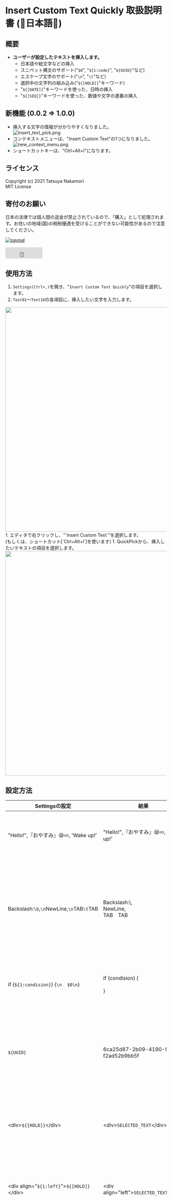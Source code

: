 # Insert Custom Text Quickly 取扱説明書 (🗾日本語🎌)


## 概要

* **ユーザーが設定したテキストを挿入します。**
  * 日本語や絵文字などの挿入
  * スニペット構文のサポート("`$0`", "`${1:code}`", "`${UUID}`"など)
  * エスケープ文字のサポート("`\n`", "`\t`"など)
  * 選択中の文字列の組み込み("`${[HOLD]}`"キーワード)
  * "`${[DATE]}`"キーワードを使った、日時の挿入
  * "`${[SEQ]}`"キーワードを使った、数値や文字の連番の挿入


## 新機能 (0.0.2 => 1.0.0)

* 挿入する文字の情報が分かりやすくなりました。<br>
  ![insert_text_pick.png](resources/doc/insert_text_pick.png)
* コンテキストメニューは、"Insert Custom Text"の1つになりました。<br>
  ![new_context_menu.png](resources/doc/new_context_menu.png)
* ショートカットキーは、"Ctrl+Alt+I"になります。


## ライセンス
Copyright (c) 2021 Tatsuya Nakamori<br>
MIT License


## 寄付のお願い

日本の法律では個人間の送金が禁止されているので、「購入」として処理されます。お住いの地域(国)の税制優遇を受けることができない可能性があるので注意してください。

[![paypal](https://www.paypalobjects.com/en_US/GB/i/btn/btn_subscribeCC_LG.gif)](https://www.paypal.com/cgi-bin/webscr?cmd=_s-xclick&hosted_button_id=92TF7YW4SUBHS)

<iframe src="https://github.com/sponsors/TatsuyaNakamori/button" title="Sponsor TatsuyaNakamori" height="35" width="116" style="border: 0;"></iframe>


## 使用方法

1. `Settings(Ctrl+,)`を開き、"`Insert Custom Text Quickly`"の項目を選択します。
1. `Text01`～`Text10`の各項目に、挿入したい文字を入力します。<br>
  <img src="resources/doc/vscode_prev01.gif" width=700px>
1. エディタで右クリックし、"`Insert Custom Text`"を選択します。<br>(もしくは、ショートカット[`Ctrl+Alt+I`]を使います)
1. QuickPickから、挿入したいテキストの項目を選択します。<br>
  <img src="resources/doc/vscode_prev03.gif" width=700px>


## 設定方法

| Settingsの設定                            | 結果                                      | 説明                                          |
|------------------------------------------|-------------------------------------------|-----------------------------------------------|
| "Hello!",『おやすみ』😪💤, 'Wake up!'    | "Hello!",『おやすみ』😪💤, 'Wake up!'     | 2バイト文字(日本語など)や絵文字を入力できます |
|Backslash:`\b`,`\n`NewLine,`\n`TAB`\t`TAB|Backslash:\\,<br>NewLine,<br>TAB&emsp;TAB|各エスケープ文字列に対応しています<br>[`\b`(`\\`): バックスラッシュ], [`\t`: Tab], [`\r`: 復帰], [`\n`: 改行]<br>[[詳細](#エスケープ文字)]|
|if (`${1:condision}`) {`\n`&nbsp;&nbsp;&nbsp;&nbsp;`$0\n`}|if (condision) {<br>&nbsp;&nbsp;&nbsp;&nbsp;<br>}|Snippetsの書式を使うことができます<br>[VSCode Snippets](https://code.visualstudio.com/docs/editor/userdefinedsnippets)|
|`${UUID}`|6ca25d87-2b09-4190-9454-f2ad52b9bb5f|`${UUID}`キーワードは、UUIDバージョン4を生成します<br>(VSCodeのSnippetsの機能の一部です)|
|\<div>`${[HOLD]}`\</div>|\<div>`SELECTED_TEXT`\</div>|`${[HOLD]}`キーワードを使うと、選択中の文字を挿入することができます|
|\<div align=\"`${1:left}`\">`${[HOLD]}`\</div>|\<div align="left">`SELECTED_TEXT`\</div>|`${[HOLD]}`キーワードとSnippetsの書式を組み合わせることができます|
|[default] `${[DATE]}`\n[ja-format] `${[DATE]YYYY年MMMMD日(dd), A h:mm:ja}`|[default] 2021-02-10T20:55:06+09:00<br>[ja-format] 2021年2月10日(水), 午後 8:55|`${[DATE]}`キーワードを使うと、日付を挿入できます<br>\"`[DATE]`\"の後でフォーマットやロケート(地域)を設定することができます [[詳細](#${[DATE]}-キーワードについて)]|
|`${[SEQ]%d:1:1}`|1<br>2<br>3|`${[SEQ]}`キーワードを使うと、連番を挿入できます<br>(複数選択をする必要があります)<br>\"`[SEQ]`\"の後で、\"`フォーマット:初期値:ステップ`\"を設定します[[フォーマットの詳細](#フォーマットについて-(${[SEQ]}))]|
|`${[SEQ]%c:65:1}`|A<br>B<br>C|`${[SEQ]}`キーワードで\"`%c`\"フォーマットを使うと、アルファベットを順番に挿入することができます<br>65を指定すると"A"が, 97を指定すると"a"が表示されます[ [詳細](#"`%c`"フォーマットの、番号と文字の対応表-(${[SEQ]})) ]|
|`${[SEQ]%d:x:x}`<br>(インプットボックスの設定: `2:2`)|2<br>4<br>6|`${[SEQ]}`のオプションで、初期値とステップに\"`x`\"を指定すると、入力ダイアログが表示されます<br>実行するときに初期値とステップの値を指定することができます|


## エスケープ文字
* バックスラッシュと特定の文字を組み合わせることで、特殊な意味を持たせることができます。

  | 記号      | 意味             |
  |-----------|------------------|
  | \t        | Tab              |
  | \r        | 復帰             |
  | \n        | 改行             |
  | \b (\\\\) | バックスラッシュ |


## ${[DATE]} キーワードについて
* **${[DATE]}** キーワードを使うと、現在の日付の情報を挿入できます。
* **[DATE]** の後に、出力フォーマットとロケールを指定することができます。
  * フォーマットの書式を使うことで、年・月・日・時・分・秒 などの情報を取り出すことができます。
  * フォーマットとロケールはコロンを使って区切ります。(**${[DATE]`YYYY年MMMMD日(dd), A h:mm:ja`}**)
<br>

* フォーマットの概要は、下記の表になります。より詳細な情報は、次のドキュメントをご確認ください。<br>
  [ [Format](https://day.js.org/docs/en/display/format) ] [ [Localized formats](https://day.js.org/docs/en/display/format#list-of-localized-formats) ] [ [AdvancedFormat](https://day.js.org/docs/en/plugin/advanced-format) ]
  |書式|結果|説明|
  |---|---|---|
  |${[DATE]}|2021-02-11T12:49:59+09:00|何も指定しないと、VisualStudioCodeのロケールで、<br>左のような結果が得られます|
  |${[DATE]`YYYY/M/D`}|2021/2/11|`YYYY`は4桁の西暦、`M`は月、`D`は日を出力します<br>`YY`, `MM`, `DD`とすることで、2桁揃えにすることもできます[ [Format](https://day.js.org/docs/en/display/format) ]|
  |${[DATE]`dddd`}|Thursday|`dddd`は曜日を出力します|
  |${[DATE]`dddd`:`ja`}|木曜日|ロケールを"`ja`"とすると、日本語で曜日を出力します|
  |${[DATE]`A h:m:s`}|PM 1:1:30|"`A`"は"AM PM"、"`h`"は時間(12時間制)、"`m`"は分、"`s`"は秒を出力します|
  |${[DATE]`LLLL`}|Thursday, February 11, 2021 1:04 PM|"`LLLL`"という特殊な記号を使うと、予め設定されているフォーマットをロケールに応じて適用します<br>[ [Localized formats](https://day.js.org/docs/en/display/format#list-of-localized-formats) ]|
  |${[DATE]`LLLL`:`ja`}|2021年2月11日 木曜日 13:04|ロケールを"`ja`"とすると、日本語表記になります|
  |${[DATE]`[Quarter:] Q, [Do:] Do`}|Quarter: 1, Do: 11th|[ [AdvancedFormat](https://day.js.org/docs/en/plugin/advanced-format) ]を使うと、クオーターや、序数表記での"日"を出力できます<br>また、"`Do`"や"`YYYY`"などの文字を角括弧(`[]`)で囲うと、日付に変換されずに、文字をそのまま出力することができます|
  |${[DATE]`[Quarter:] Q, [Do:] Do`:`ja`}|Quarter: 1, Do: 11日|ロケールを"`ja`"にすると、"`11日`"のように日本語表記になります|


* ロケールは、次の地域を指定できます。
* ロケールを指定しない場合は、Visual Studio Codeで使用されている言語の情報を使います。<br>デフォルトの英語表記の場合は"`en`"を、日本語環境に設定している場合は"`ja`"が適用されます。

    | ロケール記号 | 言語         |   | ロケール記号 | 言語       |   | ロケール記号 | 言語                   |
    |--------------|--------------|---|--------------|------------|---|--------------|------------------------|
    | en           | 英語(米国)   |   | it           | イタリア語 |   | bg           | ブルガリア語           |
    | zh-cn        | 簡体字中国語 |   | es           | スペイン語 |   | hu           | ハンガリー語           |
    | zh-tw        | 繁体字中国語 |   | ja           | 日本語     |   | pt-br        | ポルトガル語(ブラジル) |
    | fr           | フランス語   |   | ko           | 韓国語     |   | tr           | トルコ語               |
    | de           | ドイツ語     |   | ru           | ロシア語   |   |              |                        |


## ${[SEQ]} キーワードについて

* 複数のテキストカーソルがある場合、各カーソルの選択順に数値や文字の並びを挿入できます。
* `[SEQ]`の後に、`フォーマット:初期値:ステップ`を記述します。
* `フォーマット`は、指定した数値を16進数やASCII文字に変換することができます。
* `初期値`は最初の数値を指定します。小数点などの値を指定することもできます。
* `ステップ`は、数値などを飛ばしたい場合に、1以外の数値を入力します。
* フォーマットを`%d`、初期値を`1`、ステップを`2`にした場合("${[SEQ]`%d:1:2`}")、"1, 3, 5, 7..."という結果がでます。
* 初期値とステップを"`x`"にした場合(例: "${[SEQ]`%d:x:x`}")、数値の挿入前にインプットダイアログが表示されますので、初期値とステップを入力します。<br>(状況に応じて初期値/ステップが変化するようなケースではこちらを使用してください)

### フォーマットについて (${[SEQ]})

  * プログラミング言語でよく使用される、"printf"の変換指定子を使います。

    | フォーマット<br>(変換指定子) | 意味                                                                                              |
    |------------------------------|---------------------------------------------------------------------------------------------------|
    | %d                           | 10進数表記                                                                                        |
    | %02d                         | "%"と"d"の間に"02"と指定することで、2桁に桁揃えされた10進数表記に変換されます (01, 02, ...)       |
    | %o                           | 8進数に変換されます                                                                               |
    | %x                           | 16進数に変換されます(文字"abcdef"は小文字になります)                                              |
    | %X                           | 16進数に変換されます(文字"ABCDEF"は大文字になります)                                              |
    | %f                           | 浮動小数点(実数)を表示します                                                                      |
    | %.2f                         | "%"と"f"の間に".2"と指定することで、小数点以下を2桁に揃えます                                     |
    | %3.2f                        | "%"と"f"の間に"3.2"と指定すると、整数部が3桁、小数点以下を2桁に揃えます                           |
    | %e                           | 実数を指数表示で表示します                                                                        |
    | %c                           | 指定した番号のASCII文字に変換されます[[詳細](#"%c"フォーマットの、番号と文字の対応表-(${[SEQ]}))] |


### "`%c`"フォーマットの、番号と文字の対応表 (${[SEQ]})
* `${[SEQ]%c:65:1}`と指定することで、Aから順番にアルファベットを挿入することができます。
* 小文字aから始めたい場合は、`${[SEQ]%c:97:1}`と指定します。

  | 番号 | 文字 |   | 番号 | 文字 |   | 番号 | 文字 |   | 番号 | 文字 |
  |------|------|---|------|------|---|------|------|---|------|------|
  | 65   | A    |   | 78   | N    |   | 97   | a    |   | 110  | n    |
  | 66   | B    |   | 79   | O    |   | 98   | b    |   | 111  | o    |
  | 67   | C    |   | 80   | P    |   | 99   | c    |   | 112  | p    |
  | 68   | D    |   | 81   | Q    |   | 100  | d    |   | 113  | q    |
  | 69   | E    |   | 82   | R    |   | 101  | e    |   | 114  | r    |
  | 70   | F    |   | 83   | S    |   | 102  | f    |   | 115  | s    |
  | 71   | G    |   | 84   | T    |   | 103  | g    |   | 116  | t    |
  | 72   | H    |   | 85   | U    |   | 104  | h    |   | 117  | u    |
  | 73   | I    |   | 86   | V    |   | 105  | i    |   | 118  | v    |
  | 74   | J    |   | 87   | W    |   | 106  | j    |   | 119  | w    |
  | 75   | K    |   | 88   | X    |   | 107  | k    |   | 120  | x    |
  | 76   | L    |   | 89   | Y    |   | 108  | l    |   | 121  | y    |
  | 77   | M    |   | 90   | Z    |   | 109  | m    |   | 122  | z    |



## 既知の問題/ 将来のアップデート

1. ランダムな文字を挿入できるような機能の追加を考えています。
1. `${[SEQ]}`の機能の拡張を考えています。


## リリースノート

### 1.0.0
* 挿入する文字の情報が分かりやすくなりました。
* コンテキストメニューは、"Insert Custom Text"の1つになりました。
* ショートカットキーが、"Ctrl+Alt+I"のみになりました。

### 0.0.2
* READMEの表示が崩れていたのを修正しました。

### 0.0.1
* 新規リリース


